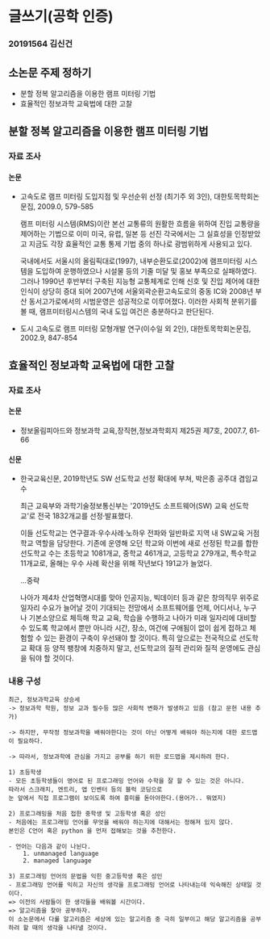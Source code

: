 # 글쓰기(공학 인증)

### 20191564 김신건

## 소논문 주제 정하기

- 분할 정복 알고리즘을 이용한 램프 미터링 기법
- 효율적인 정보과학 교육법에 대한 고찰


## 분할 정복 알고리즘을 이용한 램프 미터링 기법

### 자료 조사

#### 논문

- 고속도로 램프 미터링 도입지점 및 우선순위 선정 (최기주 외 3인), 대한토목학회논문집, 2009.0, 579-585

    램프 미터링 시스템(RMS)이란 본선 교통류의 원활한 흐름을 위하여 진입 교통량을 제어하는 기법으로 이미 미국, 유럽, 일본 등 선진 각국에서는 그 실효성을 인정받았고 지금도 각장 효율적인 교통 통제 기법 중의 하나로 광범위하게 사용되고 있다.

    국내에서도 서울시의 올림픽대로(1997), 내부순환도로(2002)에 램프미터링 시스템을 도입하여 운행하였으나 시설물 등의 기줄 미달 및 홍보 부족으로 실패하였다.
    그러나 1990년 후반부터 구축된 지능형 교통체계로 인해 신호 및 진입 제어에 대한 인식이 상당히 증대 되어 2007년에 서울외곽순환고속도로의 중동 IC와 2008년 부산 동서고가로에서의 시범운영은 성공적으로 이루어졌다. 
    이러한 사회적 분위기를 볼 때, 램프미터링시스템의 국내 도입 여건은 충분하다고 판단된다.

- 도시 고속도로 램프 미터링 모형개발 연구(이수일 외 2인), 대한토목학회논문집, 2002.9, 847-854


## 효율적인 정보과학 교육법에 대한 고찰

### 자료 조사

#### 논문
- 정보올림피아드와 정보과학 교육,장직현,정보과학회지 제25권 제7호, 2007.7, 61-66


#### 신문

-  한국교육신문, 2019학년도 SW 선도학교 선정 확대에 부쳐, 박은종 공주대 겸임교수

    최근 교육부와 과학기술정보통신부는 '2019년도 소프트웨어(SW) 교육 선도학교'로 전국 1832개교를 선정·발표했다.

    이들 선도학교는 연구결과·우수사례·노하우 전파와 일반화로 지역 내 SW교육 거점학교 역할을 담당한다.
    기존에 운영해 오던 학교와 이번에 새로 선정된 학교를 합한 선도학교 수는 초등학교 1081개교, 중학교 461개교, 고등학교 279개교, 특수학교 11개교로, 올해는 우수 사례 확산을 위해 작년보다 191교가 늘었다.

    ...중략

    나아가 제4차 산업혁명시대를 맞아 인공지능, 빅데이터 등과 같은 창의직무 위주로 일자리 수요가 늘어날 것이 기대되는 전망에서 소프트웨어를 언제, 어디서나, 누구나 기본소양으로 체득해 학교 교육, 학습을 수행하고 나아가 미래 일자리에 대비할 수 있도록 학교에서 뿐만 아니라 시간, 장소, 여건에 구애됨이 없이 쉽게 접하고 체험할 수 있는 환경이 구축이 우선돼야 할 것이다. 
    특히 앞으로는 전국적으로 선도학교 확대 등 양적 팽창에 치중하지 말고, 선도학교의 질적 관리와 질적 운영에도 관심을 둬야 할 것이다.

### 내용 구성

    최근, 정보과학교육 상승세
    -> 정보과학 학원, 정보 교과 필수등 많은 사회적 변화가 발생하고 있음 (참고 문헌 내용 추가)

    -> 하지만, 무작정 정보과학을 배워야한다는 것이 아닌 어떻게 배워야 하는지에 대한 로드맵이 필요하다.

    -> 따라서, 정보과학에 관심을 가지고 공부를 하기 위한 로드맵을 제시하려 한다.
    
    1) 초등학생
    - 모든 초등학생들이 영어로 된 프로그래밍 언어와 수학을 잘 할 수 있는 것은 아니다. 
    따라서 스크래치, 엔트리, 앱 인벤터 등의 블럭 코딩으로 
    눈 앞에서 직접 프로그램이 보이도록 하여 흥미를 돋아야한다.(용어가.. 뭐였지)

    2) 프로그래밍을 처음 접한 중학생 및 고등학생 혹은 성인
    - 처음에는 프로그래밍 언어를 무엇을 배워야 하는지에 대해서는 정해져 있지 않다. 
    본인은 C언어 혹은 python 을 먼저 접해보는 것을 추천한다.

    - 언어는 다음과 같이 나뉜다.
        1. unmanaged language
        2. managed language
    
    3) 프로그래밍 언어의 문법을 익힌 중고등학생 혹은 성인
    - 프로그래밍 언어를 익히고 자신의 생각을 프로그래밍 언어로 나타내는데 익숙해진 상태일 것이다. 
    => 이전의 사람들이 한 생각들을 배워볼 시간이다. 
    => 알고리즘을 찾아 공부하자. 
    이 소논문에서 다룰 알고리즘은 세상에 있는 알고리즘 중 극히 일부이고 해당 알고리즘을 공부하려 할 때의 생각을 나타낼 것이다.